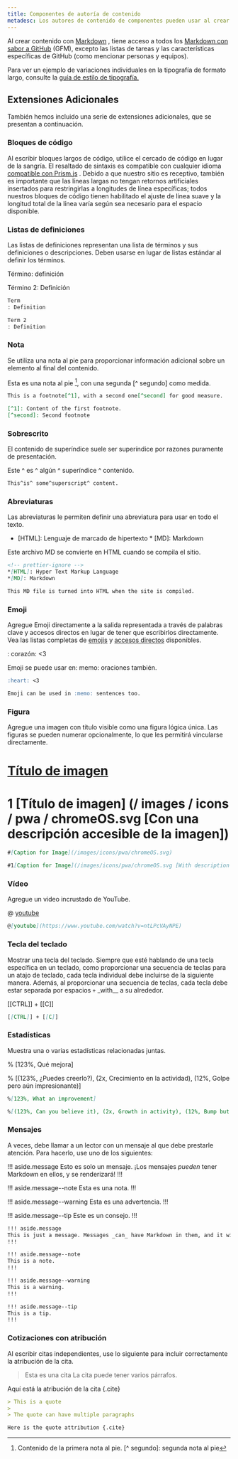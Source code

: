 ```yaml
---
title: Componentes de autoría de contenido
metadesc: Los autores de contenido de componentes pueden usar al crear contenido
---
```


Al crear contenido con [Markdown](https://guides.github.com/features/mastering-markdown/) , tiene acceso a todos los [Markdown con sabor a GitHub](https://help.github.com/en/github/writing-on-github/basic-writing-and-formatting-syntax) (GFM), excepto las listas de tareas y las características específicas de GitHub (como mencionar personas y equipos).

Para ver un ejemplo de variaciones individuales en la tipografía de formato largo, consulte la [guía de estilo de tipografía.](/{{locale.code}}/style-guide/typography)

## Extensiones Adicionales

También hemos incluido una serie de extensiones adicionales, que se presentan a continuación.

### Bloques de código

Al escribir bloques largos de código, utilice el cercado de código en lugar de la sangría. El resaltado de sintaxis es compatible con cualquier idioma [compatible con Prism.js](https://prismjs.com/#supported-languages) . Debido a que nuestro sitio es receptivo, también es importante que las líneas largas no tengan retornos artificiales insertados para restringirlas a longitudes de línea específicas; todos nuestros bloques de código tienen habilitado el ajuste de línea suave y la longitud total de la línea varía según sea necesario para el espacio disponible.

### Listas de definiciones

Las listas de definiciones representan una lista de términos y sus definiciones o descripciones. Deben usarse en lugar de listas estándar al definir los términos.

Término: definición

Término 2: Definición

```markdown
Term
: Definition

Term 2
: Definition
```

### Nota

Se utiliza una nota al pie para proporcionar información adicional sobre un elemento al final del contenido.

Esta es una nota al pie [^ 1], con una segunda [^ segundo] como medida.

[^ 1]: Contenido de la primera nota al pie. [^ segundo]: segunda nota al pie

```markdown
This is a footnote[^1], with a second one[^second] for good measure.

[^1]: Content of the first footnote.
[^second]: Second footnote
```

### Sobrescrito

El contenido de superíndice suele ser superíndice por razones puramente de presentación.

Este ^ es ^ algún ^ superíndice ^ contenido.

```markdown
This^is^ some^superscript^ content.
```

### Abreviaturas

Las abreviaturas le permiten definir una abreviatura para usar en todo el texto.

<!-- prettier-ignore -->
* [HTML]: Lenguaje de marcado de hipertexto * [MD]: Markdown

Este archivo MD se convierte en HTML cuando se compila el sitio.

```markdown
<!-- prettier-ignore -->
*[HTML]: Hyper Text Markup Language
*[MD]: Markdown

This MD file is turned into HTML when the site is compiled.
```

### Emoji

Agregue Emoji directamente a la salida representada a través de palabras clave y accesos directos en lugar de tener que escribirlos directamente. Vea las listas completas de [emojis](https://github.com/markdown-it/markdown-it-emoji/blob/master/lib/data/full.json) y [accesos directos](https://github.com/markdown-it/markdown-it-emoji/blob/master/lib/data/shortcuts.js) disponibles.

: corazón: <3

Emoji se puede usar en: memo: oraciones también.

```markdown
:heart: <3

Emoji can be used in :memo: sentences too.
```

### Figura

Agregue una imagen con título visible como una figura lógica única. Las figuras se pueden numerar opcionalmente, lo que les permitirá vincularse directamente.

# [Título de imagen](/images/icons/pwa/chromeOS.svg)

# 1 [Título de imagen] (/ images / icons / pwa / chromeOS.svg [Con una descripción accesible de la imagen])

```markdown
#[Caption for Image](/images/icons/pwa/chromeOS.svg)

#1[Caption for Image](/images/icons/pwa/chromeOS.svg [With description of image])
```

### Vídeo

Agregue un video incrustado de YouTube.

@ [youtube](https://www.youtube.com/watch?v=ntLPcVAyNPE)

```markdown
@[youtube](https://www.youtube.com/watch?v=ntLPcVAyNPE)
```

### Tecla del teclado

Mostrar una tecla del teclado. Siempre que esté hablando de una tecla específica en un teclado, como proporcionar una secuencia de teclas para un atajo de teclado, cada tecla individual debe incluirse de la siguiente manera. Además, al proporcionar una secuencia de teclas, cada tecla debe estar separada por espacios `+` \_with\_\_ a su alrededor.

[[CTRL]] + [[C]]

```markdown
[[CTRL]] + [[C]]
```

### Estadísticas

Muestra una o varias estadísticas relacionadas juntas.

% [123%, Qué mejora]

% [(123%, ¿Puedes creerlo?), (2x, Crecimiento en la actividad), (12%, Golpe pero aún impresionante)]

```markdown
%[123%, What an improvement]

%[(123%, Can you believe it), (2x, Growth in activity), (12%, Bump but still impressive)]
```

### Mensajes

A veces, debe llamar a un lector con un mensaje al que debe prestarle atención. Para hacerlo, use uno de los siguientes:

!!! aside.message
Esto es solo un mensaje. ¡Los mensajes _pueden_ tener Markdown en ellos, y se renderizará!
!!!

!!! aside.message--note
Esta es una nota.
!!!

!!! aside.message--warning
Esta es una advertencia.
!!!

!!! aside.message--tip
Este es un consejo.
!!!

```markdown
!!! aside.message
This is just a message. Messages _can_ have Markdown in them, and it will render as expected.
!!!

!!! aside.message--note
This is a note.
!!!

!!! aside.message--warning
This is a warning.
!!!

!!! aside.message--tip
This is a tip.
!!!
```

### Cotizaciones con atribución

Al escribir citas independientes, use lo siguiente para incluir correctamente la atribución de la cita.

> Esta es una cita
> La cita puede tener varios párrafos.

Aquí está la atribución de la cita {.cite}

```markdown
> This is a quote
>
> The quote can have multiple paragraphs

Here is the quote attribution {.cite}
```
